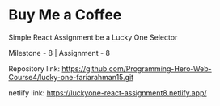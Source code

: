 # Buy Me a Coffee 
Simple React Assignment be a Lucky One Selector

Milestone - 8 | Assignment - 8

Repository link: https://github.com/Programming-Hero-Web-Course4/lucky-one-fariarahman15.git 

netlify link: https://luckyone-react-assignment8.netlify.app/
